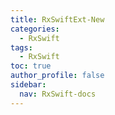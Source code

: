```yaml
---
title: RxSwiftExt-New
categories:
  - RxSwift
tags:
  - RxSwift
toc: true
author_profile: false
sidebar:
  nav: RxSwift-docs
---
```

